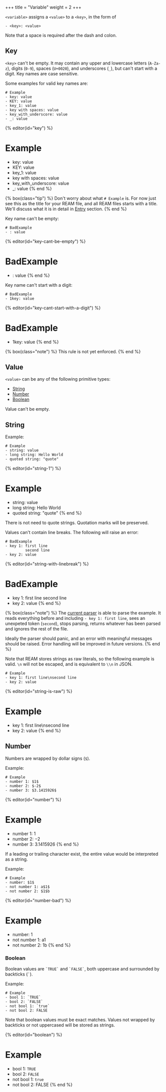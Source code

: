 +++
title = "Variable"
weight = 2
+++

`<variable>` assigns a `<value>` to a `<key>`, in the form of

```ream
- <key>: <value>
```
Note that a space is required after the dash and colon.

## Key

`<key>` can't be empty.
It may contain any upper and lowercase letters (`A-Za-z`), digits (`0-9`), spaces (`U+0020`), and underscores (`_`), but can't start with a digit.
Key names are case sensitive.

Some examples for valid key names are:
```ream
# Example
- key: value
- KEY: value
- key_1: value
- key with spaces: value
- key_with_underscore: value
- _: value
```

{% editor(id="key") %}
# Example
- key: value
- KEY: value
- key_1: value
- key with spaces: value
- key_with_underscore: value
- _: value
{% end %}

{% box(class="tip") %}
Don't worry about what `# Example` is.
For now just see this as the title for your REAM file, and all REAM files starts with a title.
We'll discuss what it is in detail in [Entry](/tutorial/entry) section.
{% end %}

Key name can't be empty:
```ream
# BadExample
- : value
```

{% editor(id="key-cant-be-empty") %}
# BadExample
- : value
{% end %}

Key name can't start with a digit:
```ream
# BadExample
- 1key: value
```

{% editor(id="key-cant-start-with-a-digit") %}
# BadExample
- 1key: value
{% end %}

{% box(class="note") %}
This rule is not yet enforced.
{% end %}

<!--
::: details Note: UTF-8 support
Key names should support UTF-8.
The [current parser](https://github.com/chmlee/reamparser.js) *should* be able to parse UTF-8 identifiers correctly, but this hasn't been tested extensively.
It is recommended that you use only ASCII code before UTF-8 support is stable.

[The experimental parser](https://github.com/chmlee/ream-core) does NOT support UTF-8 yet.

:::
::: details Note: Whitespace in identifiers

The [current parser](https://github.com/chmlee/reamparser.js) allows whitespaces in identifiers, but future versions may remove such support.
I plan to implement [reference](/ream-doc/Language/Advanced/Reference), and identifiers with spaces just don't look good in the current design.

```ream
# Entry
- key_1 (str): value

## SubEntry
- key_2 (fn -> str): `THIS::SUPER$key_1`
```

vs

(R style)
```ream
# Entry
- key 1 (str): value

## SubEntry
- key 2 (fn -> str): `THIS::SUPER$"key 1"`
```

or

(Python/Pandas style)
```ream
# Entry
- key 1 (str): value

## SubEntry
- key 2 (fn -> str): `THIS::SUPER["key 1"]`
```


:::
-->

## Value

`<value>` can be any of the following primitive types:

- [String](#string)
- [Number](#number)
- [Boolean](#boolean)

Value can't be empty.

## String

Example:
```ream
# Example
- string: value
- long string: Hello World
- quoted string: "quote"
```

{% editor(id="string-1") %}
# Example
- string: value
- long string: Hello World
- quoted string: "quote"
{% end %}

<EditorLite-EditorLite item="string" />

There is not need to quote strings.
Quotation marks will be preserved.

Values can't contain line breaks.
The following will raise an error:
```ream
# BadExample
- key 1: first line
         second line
- key 2: value
```

{% editor(id="string-with-linebreak") %}
# BadExample
- key 1: first line
         second line
- key 2: value
{% end %}

{% box(class="note") %}
The [current parser](https://github.com/chmlee/reamparser.js) is able to parse the example.
It reads everything before and including `- key 1: first line`, sees an unexpeted token (`second`), stops parsing, returns whatever has been parsed and ignores the rest of the file.

Ideally the parser should panic, and an error with meaningful messages should be raised.
Error handling will be improved in future versions.
{% end %}


Note that REAM stores strings as raw literals, so the following example is valid. `\n` will not be escaped, and is equivalent to `\\n` in JSON.
```ream
# Example
- key 1: first line\nsecond line
- key 2: value
```

{% editor(id="string-is-raw") %}
# Example
- key 1: first line\nsecond line
- key 2: value
{% end %}


## Number

Numbers are wrapped by dollar signs (`$`).

Example:
```ream
# Example
- number 1: $1$
- number 2: $-2$
- number 3: $3.1415926$
```
<EditorLite-EditorLite item="number" />

{% editor(id="number") %}
# Example
- number 1: $1$
- number 2: $-2$
- number 3: $3.1415926$
{% end %}

<!--
::: details Note: Potential Breaking Change for Syntax
I'm considering removing the `$` requirement for numbers, and have a more YAML-like syntax for number.
:::
-->

If a leading or trailing character exist, the entire value would be interpreted as a string.

Example:
```ream
# Example
- number: $1$
- not number 1: a$1$
- not number 2: $1$b
```

{% editor(id="number-bad") %}
# Example
- number: $1$
- not number 1: a$1$
- not number 2: $1$b
{% end %}

<!--
::: details Note: No Floats or Integers

Should REAM add integers and floats as primitive types?

Most programming languages and data serialization standards have clear specifications for primitive number types, such as [IEEE 754](https://en.wikipedia.org/wiki/IEEE_754) .

REAM's `Number` type doesn't really have one right now, and all `Number` values are stored as strings.
You can verify this by visiting the [online editor](https://chmlee.github.io/ream-editor/) and select `tree` as the output format.

In fact the current parser considers all values wrapper by `$` as `Number`.
So
```ream
# Example
- number: $1$
- not a number: $abc$
```
generates
```csv
1,abc
```
instead of
```csv
1,$abc$
```
even though `abc` is not a valid number.

I might adopt [ECMA's specification](https://www.ecma-international.org/wp-content/uploads/ECMA-404_2nd_edition_december_2017.pdf), or part of it (do social scientists normally store data with scientific notation?):

> A number is a sequence of decimal digits with no superfluous leading zero.
> It may have a preceding minus sign (U+002D).
> It may have a fractional part prefixed by a decimal point (U+002E).
> It may have an exponent, prefixed by `e`(U+0065) or `E`(U+0045) and optionally `+`(U+002B) or `-`(U+002D).
> The digits are the code points U+0030 through U+0039. Numeric values that cannot be represented as sequences of digits (such as `Infinity `and `NaN`) are not permitted.

Another reason against the use of an explicit `float` type in REAM is to avoid the pitfalls of floating-point accuracy.
Since REAM is designed to store social science data, and will eventually be compiled to an analysis-ready format and imported into another programme for further data analysis, lose of accuracy is bound to happen somewhere.[1]
What we can do is reduce the number of type conversion.
The plan is to have numbers saved as strings when compiling JSON and CSV, and let individual JSON and CSV parsers deal with the conversion.

```
           (no type conversion)       (conversion happens here)
               REAM parser          CSV/JSON Reader in Language X
Number("3.14")  "3.14"    3.14
   REAM                    CSV/JSON                               Language X
```
For example, in Python, `pandas.read_csv()` converts applicable strings to `int64` and `float64` by default, and allow users to specify types through `dtype` argument.
In R, `readr::read_csv` also converts applicable strings to `double` by default, and can be overrode by specifying the `col_types` argument.

Just rely on these scientific packages for type conversion.
This is what they are designed to do, so I assume they are better at handling such problem.

[1]: for example, try reading the following JSON file in Python and R and compare the result:
```json
{"number": 0.19999999999999999}
```
```python
import json

with open("./test.json", "r") as f:
    dat = json.load(f)

print(dat["number"]) # 0.19999999999999998
```
```r
library(rjson)
dat <- fromJSON(file = "./test.json")
dat["number"]

# $number
# [1] 0.2
```


Unless...

With projects like [PyO3](https://github.com/PyO3/PyO3) and [extendr](https://github.com/extendr/extendr), it might be possible to wrap the parser into a Python/R module and interact with `pandas` and `tibble` directly.
Instead of:
```
          REAM parser     pandas.read_csv()
REAM file  CSV  Pandas.dataframe
```
we may be able to do:
```
          ream.read_ream()
REAM file  Pandas.dataframe
```
by
```python
import pandas as pd
import ream

with open("data.ream", "r") as f:
    df = ream.load(f)

print(type(df)) # <class 'pandas.core.frame.DataFrame'>
```

Wouldn't this be wonderful?

If so, REAM probably need explicit float and integer types to make interacting with Pandas and Tibbles types surprise-free.
See [typed variable](/ream-doc/Language/Advanced/Typed-Variable) for more information.
:::
-->

### Boolean

Boolean values are `` `TRUE` `` and `` `FALSE` ``, both uppercase and surrounded by backticks (`` ` ``).

<!--
::: details Note: Potential Breaking Change for Syntax
I'm planning to replace `` ` `` with `__`.
So instead of `` `TRUE` `` and `` `FALSE` `` you write `__TRUE__` and `__FALSE__`.
:::
-->

Example:

```ream
# Example
- bool 1: `TRUE`
- bool 2: `FALSE`
- not bool 1: `true`
- not bool 2: FALSE
```
Note that boolean values must be exact matches.
Values not wrapped by backticks or not uppercased will be stored as strings.

{% editor(id="boolean") %}
# Example
- bool 1: `TRUE`
- bool 2: `FALSE`
- not bool 1: `true`
- not bool 2: FALSE
{% end %}

<!--
::: details Note: Potential Breaking Changes for Syntax
The syntax is not stable.
You should expect breaking changes.

When I wrote REAM, it was meant for managing data for my undergraduate thesis.
I wanted to edit data and documentation in one single file for easier management, and I needed it fast.
That's why I adopted a Markdown-like syntax, so that all I had to do was to write a parser to convert REAM files to CSV, and use any Markdown converter to generate the documentation.
That's why numbers are wrapped by `$` (inline math mode), and boolean values are wrapped by `` ` `` (inline code).
List items are recommended to be indented because that's how [pandoc](https://pandoc.org/), the Markdown converter I then used, identifies nested lists.

But now I have more time, and have full control of the scanner and parser, I discover it's fairly easy to write a documentation generator with existing codebase.
I plan to do so not only to reduce outside dependencies but also to add more customized functionalities.
The new documentation generator may also be faster since I am only scanning a small subset of the syntax.
That being said, I don't have to think too much about how REAM files looks in other Markdown converters.
I still intend to use only Markdown syntax in the language for ease of use and readability, but some of the previous verbose design is no longer necessary.

I will *almost certainly* remove `$` for numbers, and *maybe* replace `` `TRUE` `` and `` `FALSE` `` with `__TRUE__` and `__FALSE__` (or `TRUE` and `FALSE`. No decision has been made yet.)
:::
-->
